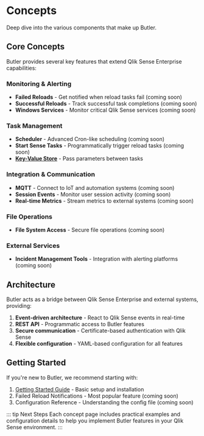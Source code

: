 # Concepts

Deep dive into the various components that make up Butler.

## Core Concepts

Butler provides several key features that extend Qlik Sense Enterprise capabilities:

### Monitoring & Alerting
- **Failed Reloads** - Get notified when reload tasks fail (coming soon)
- **Successful Reloads** - Track successful task completions (coming soon)
- **Windows Services** - Monitor critical Qlik Sense services (coming soon)

### Task Management
- **Scheduler** - Advanced Cron-like scheduling (coming soon)
- **Start Sense Tasks** - Programmatically trigger reload tasks (coming soon)
- **[Key-Value Store](/docs/concepts/key-value)** - Pass parameters between tasks

### Integration & Communication
- **MQTT** - Connect to IoT and automation systems (coming soon)
- **Session Events** - Monitor user session activity (coming soon)
- **Real-time Metrics** - Stream metrics to external systems (coming soon)

### File Operations
- **File System Access** - Secure file operations (coming soon)

### External Services
- **Incident Management Tools** - Integration with alerting platforms (coming soon)

## Architecture

Butler acts as a bridge between Qlik Sense Enterprise and external systems, providing:

1. **Event-driven architecture** - React to Qlik Sense events in real-time
2. **REST API** - Programmatic access to Butler features
3. **Secure communication** - Certificate-based authentication with Qlik Sense
4. **Flexible configuration** - YAML-based configuration for all features

## Getting Started

If you're new to Butler, we recommend starting with:

1. [Getting Started Guide](/docs/getting-started/) - Basic setup and installation
2. Failed Reload Notifications - Most popular feature (coming soon)
3. Configuration Reference - Understanding the config file (coming soon)

::: tip Next Steps
Each concept page includes practical examples and configuration details to help you implement Butler features in your Qlik Sense environment.
:::